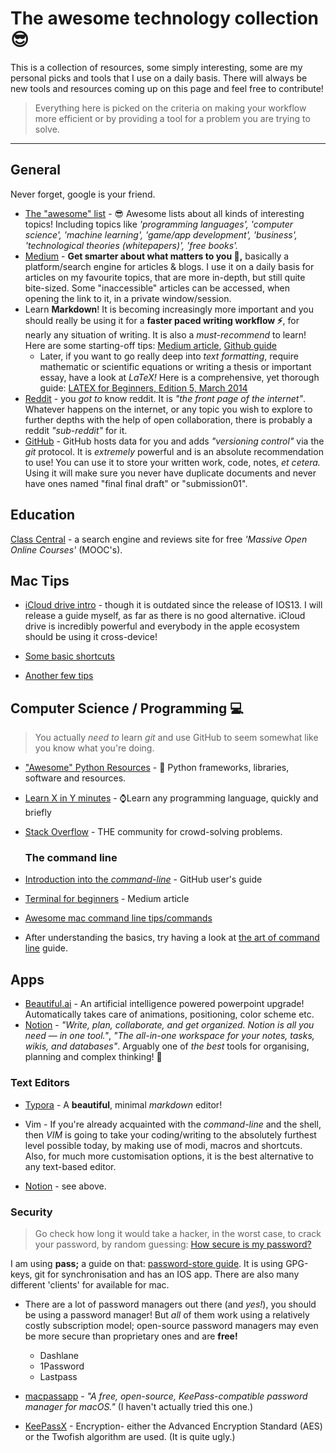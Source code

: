 The awesome technology collection 😎
====================================

This is a collection of resources, some simply interesting, some are my personal picks and tools that I use on a daily basis. There will always be new tools and resources coming up on this page and feel free to contribute! 

> Everything here is picked on the criteria on making your workflow more efficient or by providing a tool for a problem you are trying to solve.



--------

## General

Never forget, google is your friend.

- [The "awesome" list](https://github.com/sindresorhus/awesome) - 😎 Awesome lists about all kinds of interesting topics! Including topics like *'programming languages', 'computer science', 'machine learning', 'game/app development', 'business', 'technological theories (whitepapers)', 'free books'.*
- [Medium](https://medium.com) - **Get smarter about what matters to you 📖,** basically a platform/search engine for articles & blogs. I use it on a daily basis for articles on my favourite topics, that are more in-depth, but still quite bite-sized. Some "inaccessible" articles can be accessed, when opening the link to it, in a private window/session.
- Learn **Markdown**! It is becoming increasingly more important and you should really be using it for a **faster paced writing workflow ⚡️**, for nearly any situation of writing. It is also a *must-recommend* to learn! Here are some starting-off tips: [Medium article](https://medium.com/@itsjzt/beginner-guide-to-markdown-229adce30074), [Github guide](https://guides.github.com/features/mastering-markdown/) 
  - Later, if you want to go really deep into *text formatting*, require mathematic or scientific equations or writing a thesis or important essay, have a look at *LaTeX!* Here is a comprehensive, yet thorough guide: [LATEX for Beginners, Edition 5, March 2014](http://www.docs.is.ed.ac.uk/skills/documents/3722/3722-2014.pdf) 
- [Reddit](https://www.reddit.com) - you *got to* know reddit. It is *"the front page of the internet"*. Whatever happens on the internet, or any topic you wish to explore to further depths with the help of open collaboration, there is probably a reddit *"sub-reddit"* for it.
- [GitHub](https://github.com) - GitHub hosts data for you and adds *"versioning control"* via the *git* protocol. It is *extremely* powerful and is an absolute recommendation to use! You can use it to store your written work, code, notes, *et cetera.* Using it will make sure you never have duplicate documents and never have ones named "final final draft" or "submission01". 

## Education

[Class Central](http://classcentral.com) - a search engine and reviews site for free *'Massive Open Online Courses'* (MOOC's).

## Mac Tips

- [iCloud drive intro](https://medium.com/@mikemurphyco/211-icloud-101-the-complete-guide-backup-plan-697e763374b5) - though it is outdated since the release of IOS13. I will release a guide myself, as far as there is no good alternative. iCloud drive is incredibly powerful and everybody in the apple ecosystem should be using it cross-device!

- [Some basic shortcuts](https://medium.com/popular-science/20-essential-mac-keyboard-shortcuts-to-save-you-a-click-36a1d71216aa)

- [Another few tips](https://medium.com/better-humans/how-to-set-up-your-mac-for-focused-work-ab3565750059)

## Computer Science / Programming 💻 

> You actually *need to* learn *git* and use GitHub to seem somewhat like you know what you're doing.

- ["Awesome" Python Resources](https://github.com/vinta/awesome-python#readme) - 🐍 Python frameworks, libraries, software and resources.

- [Learn X in Y minutes](https://learnxinyminutes.com) - ⌚️Learn any programming language, quickly and briefly

- [Stack Overflow](https://stackoverflow.com) - THE community for crowd-solving problems.

  ### The command line

- [Introduction into the *command-line*](https://github.com/ChristopherA/intro-mac-command-line/blob/master/part1-basics.md) - GitHub user's guide

- [Terminal for beginners](https://medium.com/@grace.m.nolan/terminal-for-beginners-e492ba10902a) - Medium article

- [Awesome mac command line tips/commands](https://github.com/herrbischoff/awesome-macos-command-line)

- After understanding the basics, try having a look at [the art of command line](https://github.com/jlevy/the-art-of-command-line#macos-only) guide.



## Apps

- [Beautiful.ai](http://beautiful.ai/) - An artificial intelligence powered powerpoint upgrade! Automatically takes care of animations, positioning, color scheme etc. 
- [Notion](https://www.notion.so/product) - *"Write, plan, collaborate, and get organized. Notion is all you need — in one tool."*, *"The all-in-one workspace for your notes, tasks, wikis, and databases"*. Arguably one of *the best* tools for organising, planning and complex thinking! 💭  

### Text Editors

- [Typora](http://typora.io) - A **beautiful**, minimal *markdown* editor!
- Vim - If you're already acquainted with the *command-line* and the shell, then *VIM* is going to take your coding/writing to the absolutely furthest level possible today, by making use of modi, macros and shortcuts. Also, for much more customisation options, it is the best alternative to any text-based editor.

- [Notion](https://www.notion.so/product) - see above.

### Security

> Go check how long it would take a hacker, in the worst case, to crack your password, by random guessing: [How secure is my password?](https://howsecureismypassword.net)

I am using **pass;** a guide on that: [password-store guide](https://medium.com/@chasinglogic/the-definitive-guide-to-password-store-c337a8f023a1). It is using GPG-keys, git for synchronisation and has an IOS app. There are also many different 'clients' for available for mac.

- There are a lot of password managers out there (and *yes!*), you should be using a password manager! But *all* of them work using a relatively costly subscription model; open-source password managers may even be more secure than proprietary ones and are **free!** 
  - Dashlane
  - 1Password
  - Lastpass

- [macpassapp](https://macpassapp.org) - *"A free, open-source, KeePass-compatible password manager for macOS."* (I haven't actually tried this one.)
- [KeePassX](https://www.keepassx.org) - Encryption- either the Advanced Encryption Standard (AES) or the Twofish algorithm are used. (It is quite ugly.)